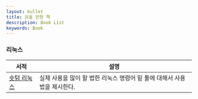 ```yaml
---
layout: bullet
title: 읽을 만한 책
description: Book List
keywords: Book
---
```


### 리눅스

| 서적                                           | 설명                                                                     |
| ---------------------------------------------- | ------------------------------------------------------------------------ |
| [숏텀 리눅스](https://wikidocs.net/book/11567) | 실제 사용을 많이 할 법한 리눅스 명령어 밑 툴에 대해서 사용법을 제시한다. |
